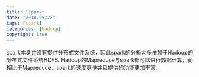 ```yaml
---
title: 'spark'
date: "2018/05/28"
tags: [spark]
categories: [hadoop]
copyright: true
---
```

spark本身并没有提供分布式文件系统，因此spark的分析大多依赖于Hadoop的分布式文件系统HDFS.
Hadoop的Mapreduce与spark都可以进行数据计算，而相比于Mapreduce，spark的速度更快并且提供的功能更加丰富.

